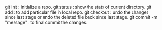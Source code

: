 git init : initialize a repo.
git status : show the stats of current directory.
git add <filename> : to add particular file in local repo.
git checkout <filename> : undo the changes since last stage or undo the deleted file back since last stage.
git commit -m "message" : to final commit the changes.

